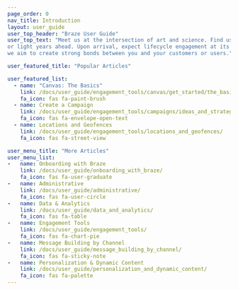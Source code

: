 ```yaml
---
page_order: 0
nav_title: Introduction
layout: user_guide
user_top_header: "Braze User Guide"
user_top_text: "Meet us at the intersection of art and science. Find us in the moment,
or light years ahead. Upon arrival, expect lifecycle engagement at its best. At Braze,
we aim to create strong bonds between you and your customers or users."

user_featured_title: "Popular Articles"

user_featured_list:
  - name: "Canvas: The Basics"
    link: /docs/user_guide/engagement_tools/canvas/get_started/the_basics/
    fa_icon: fas fa-paint-brush
  - name: Create a Campaign
    link: /docs/user_guide/engagement_tools/campaigns/ideas_and_strategies/active_user_campaigns/
    fa_icon: fas fa-envelope-open-text
  - name: Locations and Geofences
    link: /docs/user_guide/engagement_tools/locations_and_geofences/
    fa_icon: fas fa-street-view

user_menu_title: "More Articles"
user_menu_list:
-   name: Onboarding with Braze
    link: /docs/user_guide/onboarding_with_braze/
    fa_icon: fas fa-user-graduate
-   name: Administrative
    link: /docs/user_guide/administrative/
    fa_icon: fas fa-user-circle
-   name: Data & Analytics
    link: /docs/user_guide/data_and_analytics/
    fa_icon: fas fa-table
-   name: Engagement Tools
    link: /docs/user_guide/engagement_tools/
    fa_icon: fas fa-chart-pie
-   name: Message Building by Channel
    link: /docs/user_guide/message_building_by_channel/
    fa_icon: fas fa-sticky-note
-   name: Personalization & Dynamic Content
    link: /docs/user_guide/personalization_and_dynamic_content/
    fa_icon: fas fa-palette
---
```

